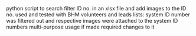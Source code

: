 python script to search filter ID no. in an xlsx file and add images to the ID no. 
used and tested with BHM volunteers and leads lists: system ID number was filtered out and respective images were attached to the system ID numbers 
multi-purpose usage if made required changes to it
